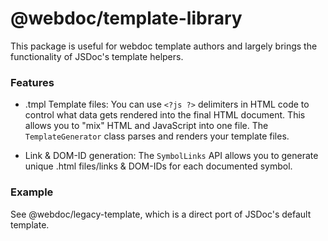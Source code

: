 # @webdoc/template-library

This package is useful for webdoc template authors and largely brings the functionality of JSDoc's template
helpers.

### Features

* .tmpl Template files: You can use `<?js ?>` delimiters in HTML code to control what data gets rendered into
the final HTML document. This allows you to "mix" HTML and JavaScript into one file. The `TemplateGenerator` class
parses and renders your template files.

* Link & DOM-ID generation: The `SymbolLinks` API allows you to generate unique .html files/links & DOM-IDs for each documented symbol.

### Example

See @webdoc/legacy-template, which is a direct port of JSDoc's default template.
